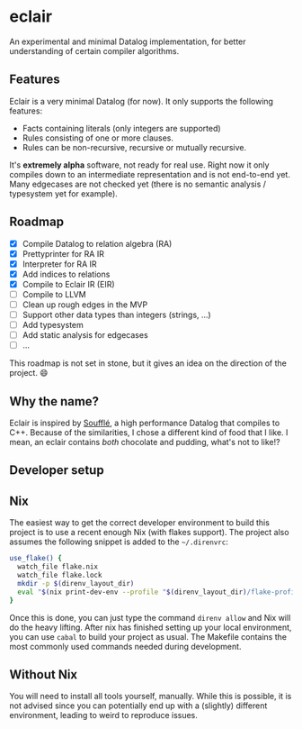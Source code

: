 # eclair

An experimental and minimal Datalog implementation, for better understanding of
certain compiler algorithms.

## Features

Eclair is a very minimal Datalog (for now). It only supports the following features:

- Facts containing literals (only integers are supported)
- Rules consisting of one or more clauses.
- Rules can be non-recursive, recursive or mutually recursive.

It's **extremely alpha** software, not ready for real use. Right now it only
compiles down to an intermediate representation and is not end-to-end yet.
Many edgecases are not checked yet (there is no semantic analysis / typesystem
yet for example).

## Roadmap

- [x] Compile Datalog to relation algebra (RA)
- [x] Prettyprinter for RA IR
- [x] Interpreter for RA IR
- [x] Add indices to relations
- [x] Compile to Eclair IR (EIR)
- [ ] Compile to LLVM
- [ ] Clean up rough edges in the MVP
- [ ] Support other data types than integers (strings, ...)
- [ ] Add typesystem
- [ ] Add static analysis for edgecases
- [ ] ...

This roadmap is not set in stone, but it gives an idea on the direction of the
project. :smile:

## Why the name?

Eclair is inspired by [Soufflé](https://souffle-lang.github.io/), a high
performance Datalog that compiles to C++. Because of the similarities, I chose a
different kind of food that I like. I mean, an eclair contains *both* chocolate and
pudding, what's not to like!?

## Developer setup

## Nix

The easiest way to get the correct developer environment to build this project
is to use a recent enough Nix (with flakes support). The project also assumes
the following snippet is added to the `~/.direnvrc`:

```bash
use_flake() {
  watch_file flake.nix
  watch_file flake.lock
  mkdir -p $(direnv_layout_dir)
  eval "$(nix print-dev-env --profile "$(direnv_layout_dir)/flake-profile")"
}
```

Once this is done, you can just type the command `direnv allow` and Nix will do
the heavy lifting. After nix has finished setting up your local environment, you
can use `cabal` to build your project as usual. The Makefile contains the most
commonly used commands needed during development.

## Without Nix

You will need to install all tools yourself, manually. While this is possible,
it is not advised since you can potentially end up with a (slightly) different
environment, leading to weird to reproduce issues.
